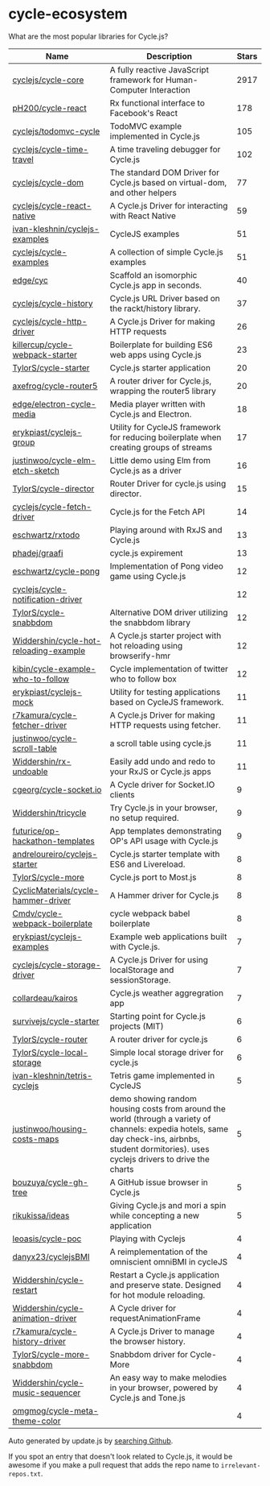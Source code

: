 
# cycle-ecosystem
What are the most popular libraries for Cycle.js?

| Name     | Description       | Stars |
| -------- | ----------------- | ------|
| [cyclejs/cycle-core](https://github.com/cyclejs/cycle-core) | A fully reactive JavaScript framework for Human-Computer Interaction | 2917 |
| [pH200/cycle-react](https://github.com/pH200/cycle-react) | Rx functional interface to Facebook's React | 178 |
| [cyclejs/todomvc-cycle](https://github.com/cyclejs/todomvc-cycle) | TodoMVC example implemented in Cycle.js | 105 |
| [cyclejs/cycle-time-travel](https://github.com/cyclejs/cycle-time-travel) | A time traveling debugger for Cycle.js | 102 |
| [cyclejs/cycle-dom](https://github.com/cyclejs/cycle-dom) | The standard DOM Driver for Cycle.js based on virtual-dom, and other helpers | 77 |
| [cyclejs/cycle-react-native](https://github.com/cyclejs/cycle-react-native) | A Cycle.js Driver for interacting with React Native | 59 |
| [ivan-kleshnin/cyclejs-examples](https://github.com/ivan-kleshnin/cyclejs-examples) | CycleJS examples | 51 |
| [cyclejs/cycle-examples](https://github.com/cyclejs/cycle-examples) | A collection of simple Cycle.js examples | 51 |
| [edge/cyc](https://github.com/edge/cyc) | Scaffold an isomorphic Cycle.js app in seconds. | 40 |
| [cyclejs/cycle-history](https://github.com/cyclejs/cycle-history) | Cycle.js URL Driver based on the rackt/history library. | 37 |
| [cyclejs/cycle-http-driver](https://github.com/cyclejs/cycle-http-driver) | A Cycle.js Driver for making HTTP requests | 26 |
| [killercup/cycle-webpack-starter](https://github.com/killercup/cycle-webpack-starter) | Boilerplate for building ES6 web apps using Cycle.js | 23 |
| [TylorS/cycle-starter](https://github.com/TylorS/cycle-starter) | Cycle.js starter application | 20 |
| [axefrog/cycle-router5](https://github.com/axefrog/cycle-router5) | A router driver for Cycle.js, wrapping the router5 library | 20 |
| [edge/electron-cycle-media](https://github.com/edge/electron-cycle-media) | Media player written with Cycle.js and Electron. | 18 |
| [erykpiast/cyclejs-group](https://github.com/erykpiast/cyclejs-group) | Utility for CycleJS framework for reducing boilerplate when creating groups of streams | 17 |
| [justinwoo/cycle-elm-etch-sketch](https://github.com/justinwoo/cycle-elm-etch-sketch) | Little demo using Elm from Cycle.js as a driver | 16 |
| [TylorS/cycle-director](https://github.com/TylorS/cycle-director) | Router Driver for cycle.js using director. | 15 |
| [cyclejs/cycle-fetch-driver](https://github.com/cyclejs/cycle-fetch-driver) | Cycle.js for the Fetch API | 14 |
| [eschwartz/rxtodo](https://github.com/eschwartz/rxtodo) | Playing around with RxJS and Cycle.js | 13 |
| [phadej/graafi](https://github.com/phadej/graafi) | cycle.js expirement | 13 |
| [eschwartz/cycle-pong](https://github.com/eschwartz/cycle-pong) | Implementation of Pong video game using Cycle.js | 12 |
| [cyclejs/cycle-notification-driver](https://github.com/cyclejs/cycle-notification-driver) |  | 12 |
| [TylorS/cycle-snabbdom](https://github.com/TylorS/cycle-snabbdom) | Alternative DOM driver utilizing the snabbdom library | 12 |
| [Widdershin/cycle-hot-reloading-example](https://github.com/Widdershin/cycle-hot-reloading-example) | A Cycle.js starter project with hot reloading using browserify-hmr | 12 |
| [kibin/cycle-example-who-to-follow](https://github.com/kibin/cycle-example-who-to-follow) | Cycle implementation of twitter who to follow box | 12 |
| [erykpiast/cyclejs-mock](https://github.com/erykpiast/cyclejs-mock) | Utility for testing applications based on CycleJS framework. | 11 |
| [r7kamura/cycle-fetcher-driver](https://github.com/r7kamura/cycle-fetcher-driver) | A Cycle.js Driver for making HTTP requests using fetcher. | 11 |
| [justinwoo/cycle-scroll-table](https://github.com/justinwoo/cycle-scroll-table) | a scroll table using cycle.js | 11 |
| [Widdershin/rx-undoable](https://github.com/Widdershin/rx-undoable) | Easily add undo and redo to your RxJS or Cycle.js apps | 11 |
| [cgeorg/cycle-socket.io](https://github.com/cgeorg/cycle-socket.io) | A Cycle driver for Socket.IO clients | 9 |
| [Widdershin/tricycle](https://github.com/Widdershin/tricycle) | Try Cycle.js in your browser, no setup required. | 9 |
| [futurice/op-hackathon-templates](https://github.com/futurice/op-hackathon-templates) | App templates demonstrating OP's API usage with Cycle.js | 9 |
| [andreloureiro/cyclejs-starter](https://github.com/andreloureiro/cyclejs-starter) | Cycle.js starter template with ES6 and Livereload. | 8 |
| [TylorS/cycle-more](https://github.com/TylorS/cycle-more) | Cycle.js port to Most.js | 8 |
| [CyclicMaterials/cycle-hammer-driver](https://github.com/CyclicMaterials/cycle-hammer-driver) | A Hammer driver for Cycle.js | 8 |
| [Cmdv/cycle-webpack-boilerplate](https://github.com/Cmdv/cycle-webpack-boilerplate) | cycle webpack babel boilerplate | 8 |
| [erykpiast/cyclejs-examples](https://github.com/erykpiast/cyclejs-examples) | Example web applications built with Cycle.js. | 7 |
| [cyclejs/cycle-storage-driver](https://github.com/cyclejs/cycle-storage-driver) | A Cycle.js Driver for using localStorage and sessionStorage. | 7 |
| [collardeau/kairos](https://github.com/collardeau/kairos) | Cycle.js weather aggregration app | 7 |
| [survivejs/cycle-starter](https://github.com/survivejs/cycle-starter) | Starting point for Cycle.js projects (MIT) | 6 |
| [TylorS/cycle-router](https://github.com/TylorS/cycle-router) | A router driver for cycle.js | 6 |
| [TylorS/cycle-local-storage](https://github.com/TylorS/cycle-local-storage) | Simple local storage driver for cycle.js | 6 |
| [ivan-kleshnin/tetris-cyclejs](https://github.com/ivan-kleshnin/tetris-cyclejs) | Tetris game implemented in CycleJS | 5 |
| [justinwoo/housing-costs-maps](https://github.com/justinwoo/housing-costs-maps) | demo showing random housing costs from around the world (through a variety of channels: expedia hotels, same day check-ins, airbnbs, student dormitories).  uses cyclejs drivers to drive the charts | 5 |
| [bouzuya/cycle-gh-tree](https://github.com/bouzuya/cycle-gh-tree) | A GitHub issue browser in Cycle.js | 5 |
| [rikukissa/ideas](https://github.com/rikukissa/ideas) | Giving Cycle.js and mori a spin while concepting a new application | 5 |
| [leoasis/cycle-poc](https://github.com/leoasis/cycle-poc) | Playing with Cyclejs | 4 |
| [danyx23/cyclejsBMI](https://github.com/danyx23/cyclejsBMI) | A reimplementation of the omniscient omniBMI in cycleJS | 4 |
| [Widdershin/cycle-restart](https://github.com/Widdershin/cycle-restart) | Restart a Cycle.js application and preserve state. Designed for hot module reloading. | 4 |
| [Widdershin/cycle-animation-driver](https://github.com/Widdershin/cycle-animation-driver) | A Cycle driver for requestAnimationFrame | 4 |
| [r7kamura/cycle-history-driver](https://github.com/r7kamura/cycle-history-driver) | A Cycle.js Driver to manage the browser history. | 4 |
| [TylorS/cycle-more-snabbdom](https://github.com/TylorS/cycle-more-snabbdom) | Snabbdom driver for Cycle-More | 4 |
| [Widdershin/cycle-music-sequencer](https://github.com/Widdershin/cycle-music-sequencer) | An easy way to make melodies in your browser, powered by Cycle.js and Tone.js | 4 |
| [omgmog/cycle-meta-theme-color](https://github.com/omgmog/cycle-meta-theme-color) |  | 4 |

Auto generated by update.js by [searching Github](https://github.com/search?q=cycle+OR+cyclejs+language%3AJavaScript+created%3A>2014-11-01+stars%3A>3&type=Repositories&sort=stars&order=desc&per_page=1000).

If you spot an entry that doesn't look related to Cycle.js, it would be awesome if you make a pull request that adds the repo name to `irrelevant-repos.txt`.
